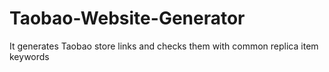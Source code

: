 # Taobao-Website-Generator
It generates Taobao store links and checks them with common replica item keywords

